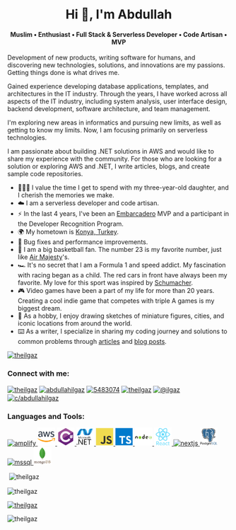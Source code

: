 <h1 align="center">Hi 👋, I'm Abdullah</h1>
<h4 align="center">Muslim • Enthusiast • Full Stack & Serverless Developer • Code Artisan • MVP</h4>


Development of new products, writing software for humans, and discovering new technologies, solutions, and innovations are my passions. Getting things done is what drives me.

Gained experience developing database applications, templates, and architectures in the IT industry. Through the years, I have worked across all aspects of the IT industry, including system analysis, user interface design, backend development, software architecture, and team management.

I'm exploring new areas in informatics and pursuing new limits, as well as getting to know my limits. Now, I am focusing primarily on serverless technologies.

I am passionate about building .NET solutions in AWS and would like to share my experience with the community. For those who are looking for a solution or exploring AWS and .NET, I write articles, blogs, and create sample code repositories.
   
*   👨‍👩‍👧 I value the time I get to spend with my three-year-old daughter, and I cherish the memories we make.
*   ☁️ I am a serverless developer and code artisan.
*   ⚡ In the last 4 years, I've been an <a href="https://www.embarcadero.com/partners/mvp-directory" target="_blank">Embarcadero</a> MVP and a participant in the Developer Recognition Program.
*   🌍 My hometown is <a href="https://en.wikipedia.org/wiki/Konya" target="_blank">Konya, Turkey</a>.
*   🐞 Bug fixes and performance improvements.
*   🏀 I am a big basketball fan. The number 23 is my favorite number, just like <a href="https://en.wikipedia.org/wiki/Michael_Jordan" target="_blank">Air Majesty</a>'s.
*   🏎️ It's no secret that I am a Formula 1 and speed addict. My fascination with racing began as a child. The red cars in front have always been my favorite. My love for this sport was inspired by <a href="https://en.wikipedia.org/wiki/Michael_Schumacher" target="_blank">Schumacher</a>.
*   🎮 Video games have been a part of my life for more than 20 years. Creating a cool indie game that competes with triple A games is my biggest dream.
*   🎨 As a hobby, I enjoy drawing sketches of miniature figures, cities, and iconic locations from around the world.
*   ⌨️ As a writer, I specialize in sharing my coding journey and solutions to common problems through <a href="https://ilgaz.medium.com/" target="_blank">articles</a> and <a href="https://abdullahilgaz.com" target="_blank">blog posts</a>.
  
    
  
<p align="left"> <a href="https://github.com/ryo-ma/github-profile-trophy"><img src="https://github-profile-trophy.vercel.app/?username=theilgaz" alt="theilgaz" /></a> </p>

<h3 align="left">Connect with me:</h3>
<p align="left">
<a href="https://twitter.com/theilgaz" target="blank"><img align="center" src="https://raw.githubusercontent.com/rahuldkjain/github-profile-readme-generator/master/src/images/icons/Social/twitter.svg" alt="theilgaz" height="30" width="40" /></a>
<a href="https://linkedin.com/in/abdullahilgaz" target="blank"><img align="center" src="https://raw.githubusercontent.com/rahuldkjain/github-profile-readme-generator/master/src/images/icons/Social/linked-in-alt.svg" alt="abdullahilgaz" height="30" width="40" /></a>
<a href="https://stackoverflow.com/users/5483074" target="blank"><img align="center" src="https://raw.githubusercontent.com/rahuldkjain/github-profile-readme-generator/master/src/images/icons/Social/stack-overflow.svg" alt="5483074" height="30" width="40" /></a>
<a href="https://instagram.com/theilgaz" target="blank"><img align="center" src="https://raw.githubusercontent.com/rahuldkjain/github-profile-readme-generator/master/src/images/icons/Social/instagram.svg" alt="theilgaz" height="30" width="40" /></a>
<a href="https://medium.com/@ilgaz" target="blank"><img align="center" src="https://raw.githubusercontent.com/rahuldkjain/github-profile-readme-generator/master/src/images/icons/Social/medium.svg" alt="@ilgaz" height="30" width="40" /></a>
<a href="https://www.youtube.com/c/c/abdullahilgaz" target="blank"><img align="center" src="https://raw.githubusercontent.com/rahuldkjain/github-profile-readme-generator/master/src/images/icons/Social/youtube.svg" alt="c/abdullahilgaz" height="30" width="40" /></a>
</p>


<h3 align="left">Languages and Tools:</h3>
<p align="left"> 
 <a href="https://aws.amazon.com/amplify/" target="_blank" rel="noreferrer"> <img src="https://docs.amplify.aws/assets/logo-dark.svg" alt="amplify" width="40" height="40"/> </a> <a href="https://aws.amazon.com" target="_blank" rel="noreferrer"> <img src="https://raw.githubusercontent.com/devicons/devicon/master/icons/amazonwebservices/amazonwebservices-original-wordmark.svg" alt="aws" width="40" height="40"/> </a> <a href="https://www.w3schools.com/cs/" target="_blank" rel="noreferrer"> <img src="https://raw.githubusercontent.com/devicons/devicon/master/icons/csharp/csharp-original.svg" alt="csharp" width="40" height="40"/> </a> <a href="https://dotnet.microsoft.com/" target="_blank" rel="noreferrer"> <img src="https://raw.githubusercontent.com/devicons/devicon/master/icons/dot-net/dot-net-original-wordmark.svg" alt="dotnet" width="40" height="40"/> </a> <a href="https://developer.mozilla.org/en-US/docs/Web/JavaScript" target="_blank" rel="noreferrer"> <img src="https://raw.githubusercontent.com/devicons/devicon/master/icons/javascript/javascript-original.svg" alt="javascript" width="40" height="40"/> </a> <a href="https://www.typescriptlang.org/" target="_blank" rel="noreferrer"> <img src="https://raw.githubusercontent.com/devicons/devicon/master/icons/typescript/typescript-original.svg" alt="typescript" width="40" height="40"/> </a> <a href="https://nodejs.org" target="_blank" rel="noreferrer"> <img src="https://raw.githubusercontent.com/devicons/devicon/master/icons/nodejs/nodejs-original-wordmark.svg" alt="nodejs" width="40" height="40"/> </a>
  <a href="https://reactjs.org/" target="_blank" rel="noreferrer"> <img src="https://raw.githubusercontent.com/devicons/devicon/master/icons/react/react-original-wordmark.svg" alt="react" width="40" height="40"/> </a>
  <a href="https://nextjs.org/" target="_blank" rel="noreferrer"> <img src="https://cdn.worldvectorlogo.com/logos/nextjs-2.svg" alt="nextjs" width="40" height="40"/> </a> <a href="https://www.postgresql.org" target="_blank" rel="noreferrer"> <img src="https://raw.githubusercontent.com/devicons/devicon/master/icons/postgresql/postgresql-original-wordmark.svg" alt="postgresql" width="40" height="40"/> </a> <a href="https://www.microsoft.com/en-us/sql-server" target="_blank" rel="noreferrer"> <img src="https://www.svgrepo.com/show/303229/microsoft-sql-server-logo.svg" alt="mssql" width="40" height="40"/> </a> 
 <a href="https://www.mongodb.com/" target="_blank" rel="noreferrer"> <img src="https://raw.githubusercontent.com/devicons/devicon/master/icons/mongodb/mongodb-original-wordmark.svg" alt="mongodb" width="40" height="40"/> </a>  </p>
 
 
<p>&nbsp;<img align="center" src="https://github-readme-stats.vercel.app/api?username=theilgaz&show_icons=true&locale=en" alt="theilgaz" /></p>

<p><img align="center" src="https://github-readme-streak-stats.herokuapp.com/?user=theilgaz&" alt="theilgaz" /></p>



<p align="left"> <a href="https://twitter.com/theilgaz" target="blank"><img src="https://img.shields.io/twitter/follow/theilgaz?logo=twitter&style=for-the-badge" alt="theilgaz" /></a> </p>

<p align="left"> <img src="https://komarev.com/ghpvc/?username=theilgaz&label=Profile%20views&color=0e75b6&style=flat" alt="theilgaz" /> </p>

